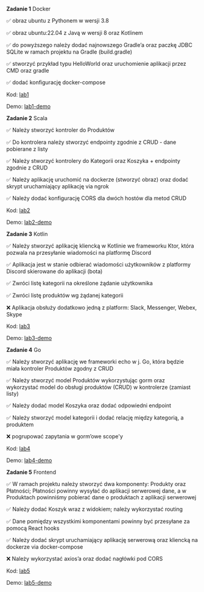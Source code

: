 **Zadanie 1** Docker

:white_check_mark: obraz ubuntu z Pythonem w wersji 3.8

:white_check_mark: obraz ubuntu:22.04 z Javą w wersji 8 oraz Kotlinem

:white_check_mark: do powyższego należy dodać najnowszego Gradle’a oraz paczkę JDBC SQLite w ramach projektu na Gradle (build.gradle)

:white_check_mark: stworzyć przykład typu HelloWorld oraz uruchomienie aplikacji przez CMD oraz gradle

:white_check_mark: dodać konfigurację docker-compose

Kod: [lab1](https://github.com/cr0ow/E-Business-2024/tree/master/lab1)

Demo: [lab1-demo](https://github.com/cr0ow/E-Business-2024/assets/70718059/e94d98f0-894b-44b0-b34a-04b0e21bb427)


**Zadanie 2** Scala

:white_check_mark: Należy stworzyć kontroler do Produktów

:white_check_mark: Do kontrolera należy stworzyć endpointy zgodnie z CRUD - dane pobierane z listy

:white_check_mark: Należy stworzyć kontrolery do Kategorii oraz Koszyka + endpointy zgodnie z CRUD

:white_check_mark: Należy aplikację uruchomić na dockerze (stworzyć obraz) oraz dodać skrypt uruchamiający aplikację via ngrok

:white_check_mark: Należy dodać konfigurację CORS dla dwóch hostów dla metod CRUD

Kod: [lab2](https://github.com/cr0ow/E-Business-2024/tree/master/lab2)

Demo: [lab2-demo](https://github.com/cr0ow/E-Business-2024/assets/70718059/2e86731b-6093-4c80-bccd-efecfa828884)


**Zadanie 3** Kotlin

:white_check_mark: Należy stworzyć aplikację kliencką w Kotlinie we frameworku Ktor, która pozwala na przesyłanie wiadomości na platformę Discord

:white_check_mark: Aplikacja jest w stanie odbierać wiadomości użytkowników z platformy Discord skierowane do aplikacji (bota)

:white_check_mark: Zwróci listę kategorii na określone żądanie użytkownika

:white_check_mark: Zwróci listę produktów wg żądanej kategorii

:x: Aplikacja obsłuży dodatkowo jedną z platform: Slack, Messenger, Webex, Skype

Kod: [lab3](https://github.com/cr0ow/E-Business-2024/tree/master/lab3/ktor-sample)

Demo: [lab3-demo](https://github.com/cr0ow/E-Business-2024/assets/70718059/c64de11f-8425-42a5-9378-9c111ae51657)


**Zadanie 4** Go

:white_check_mark: Należy stworzyć aplikację we frameworki echo w j. Go, która będzie miała kontroler Produktów zgodny z CRUD

:white_check_mark: Należy stworzyć model Produktów wykorzystując gorm oraz wykorzystać model do obsługi produktów (CRUD) w kontrolerze (zamiast listy)

:white_check_mark: Należy dodać model Koszyka oraz dodać odpowiedni endpoint

:white_check_mark: Należy stworzyć model kategorii i dodać relację między kategorią, a produktem

:x: pogrupować zapytania w gorm’owe scope'y

Kod: [lab4](https://github.com/cr0ow/E-Business-2024/tree/master/lab4)

Demo: [lab4-demo](https://github.com/cr0ow/E-Business-2024/assets/70718059/a22a52c2-50eb-4120-b6aa-3cbbe0d11779)


**Zadanie 5** Frontend

:white_check_mark: W ramach projektu należy stworzyć dwa komponenty: Produkty oraz Płatności; Płatności powinny wysyłać do aplikacji serwerowej dane, a w Produktach powinniśmy pobierać dane o produktach z aplikacji serwerowej

:white_check_mark: Należy dodać Koszyk wraz z widokiem; należy wykorzystać routing

:white_check_mark: Dane pomiędzy wszystkimi komponentami powinny być przesyłane za pomocą React hooks

:white_check_mark: Należy dodać skrypt uruchamiający aplikację serwerową oraz kliencką na dockerze via docker-compose

:x: Należy wykorzystać axios’a oraz dodać nagłówki pod CORS

Kod: [lab5](https://github.com/cr0ow/E-Business-2024/tree/master/lab5)

Demo: [lab5-demo](https://github.com/cr0ow/E-Business-2024/assets/70718059/e3bdc651-3c6a-4e9c-9143-0ee16b9cb2c4)